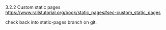 3.2.2 Custom static pages
https://www.railstutorial.org/book/static_pages#sec-custom_static_pages

check back into static-pages branch on git.